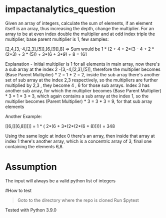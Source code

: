 # impactanalytics_question

Given an array of integers, calculate the sum of elements, if an element itself is an array, thus increasing the depth, change the multiplier. For an array to be at even index double the multiplier and at odd index triple the multiplier, base parent multiplier is 1, few samples:

[2,4,[3,-4,[2,3],[5]],[6,[9]],8] => Sum would be 1 * (2 + 4 + 2*(3 - 4 + 2 * (2+3) + 3 * (5)) + 3*(6 + 3*9) + 8 = 161

Explanation - Initial multiplier is 1 for all elements in main array, now there's a sub array at the index 2 -[3,-4,[2,3],[5]], therefore the multiplier becomes (Base Parent Multiplier) * 2 = 1 * 2 = 2, inside the sub array there's another set of sub array at the index 2,3 respectively, so the multipliers are further multiplied by 2,3 , they become 4 , 6 for those sub arrays. Index 3 has another sub array, for which the multiplier becomes (Base Parent Multiplier) * 3 = 1 * 3 = 3, which again contains a sub array at the index 1, so the multiplier becomes (Parent Multiplier) * 3 = 3 * 3 = 9, for that sub array elements

Another Example:

[[6,[[[6,8]]]]] = 1 * ( 2*(6 + 3*(2*(2*(6 + 8))))) = 348

Using the same logic at index 0 there's an array, then inside that array at index 1 there's another array, which is a concentric array of 3, final one containing the elements 6,8.


# Assumption
The input will always be a valid python list of integers

#How to test
> Goto to the directory where the repo is cloned
>Run $pytest

Tested with Python 3.9.0
